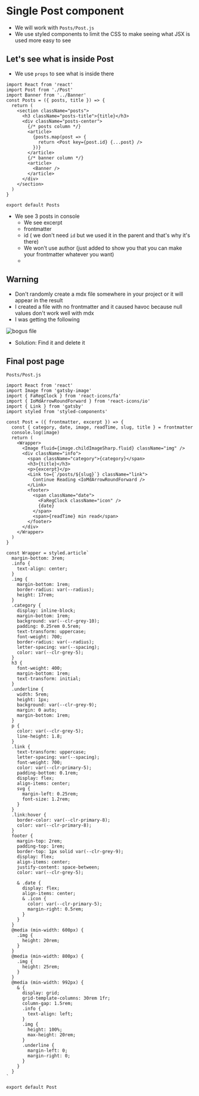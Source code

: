 # Single Post component
* We will work with `Posts/Post.js`
* We use styled components to limit the CSS to make seeing what JSX is used more easy to see

## Let's see what is inside Post
* We use `props` to see what is inside there

```
import React from 'react'
import Post from './Post'
import Banner from '../Banner'
const Posts = ({ posts, title }) => {
  return (
    <section className="posts">
      <h3 className="posts-title">{title}</h3>
      <div className="posts-center">
        {/* posts column */}
        <article>
          {posts.map(post => {
            return <Post key={post.id} {...post} />
          })}
        </article>
        {/* banner column */}
        <article>
          <Banner />
        </article>
      </div>
    </section>
  )
}

export default Posts
```

* We see 3 posts in console
    - We see excerpt
    - frontmatter
    - id ( we don't need `id` but we used it in the parent and that's why it's there)
    - We won't use author (just added to show you that you can make your frontmatter whatever you want)
    - 

## Warning
* Don't randomly create a mdx file somewhere in your project or it will appear in the result
* I created a file with no frontmatter and it caused havoc because null values don't work well with mdx
* I was getting the following

![bogus file](https://i.imgur.com/ZhKprLq.png)

* Solution: Find it and delete it

## Final post page

`Posts/Post.js`

```
import React from 'react'
import Image from 'gatsby-image'
import { FaRegClock } from 'react-icons/fa'
import { IoMdArrowRoundForward } from 'react-icons/io'
import { Link } from 'gatsby'
import styled from 'styled-components'

const Post = ({ frontmatter, excerpt }) => {
  const { category, date, image, readTime, slug, title } = frontmatter
  console.log(image)
  return (
    <Wrapper>
      <Image fluid={image.childImageSharp.fluid} className="img" />
      <div className="info">
        <span className="category">{category}</span>
        <h3>{title}</h3>
        <p>{excerpt}</p>
        <Link to={`/posts/${slug}`} className="link">
          Continue Reading <IoMdArrowRoundForward />
        </Link>
        <footer>
          <span className="date">
            <FaRegClock className="icon" />
            {date}
          </span>
          <span>{readTime} min read</span>
        </footer>
      </div>
    </Wrapper>
  )
}

const Wrapper = styled.article`
  margin-bottom: 3rem;
  .info {
    text-align: center;
  }
  .img {
    margin-bottom: 1rem;
    border-radius: var(--radius);
    height: 17rem;
  }
  .category {
    display: inline-block;
    margin-bottom: 1rem;
    background: var(--clr-grey-10);
    padding: 0.25rem 0.5rem;
    text-transform: uppercase;
    font-weight: 700;
    border-radius: var(--radius);
    letter-spacing: var(--spacing);
    color: var(--clr-grey-5);
  }
  h3 {
    font-weight: 400;
    margin-bottom: 1rem;
    text-transform: initial;
  }
  .underline {
    width: 5rem;
    height: 1px;
    background: var(--clr-grey-9);
    margin: 0 auto;
    margin-bottom: 1rem;
  }
  p {
    color: var(--clr-grey-5);
    line-height: 1.8;
  }
  .link {
    text-transform: uppercase;
    letter-spacing: var(--spacing);
    font-weight: 700;
    color: var(--clr-primary-5);
    padding-bottom: 0.1rem;
    display: flex;
    align-items: center;
    svg {
      margin-left: 0.25rem;
      font-size: 1.2rem;
    }
  }
  .link:hover {
    border-color: var(--clr-primary-8);
    color: var(--clr-primary-8);
  }
  footer {
    margin-top: 2rem;
    padding-top: 1rem;
    border-top: 1px solid var(--clr-grey-9);
    display: flex;
    align-items: center;
    justify-content: space-between;
    color: var(--clr-grey-5);

    & .date {
      display: flex;
      align-items: center;
      & .icon {
        color: var(--clr-primary-5);
        margin-right: 0.5rem;
      }
    }
  }
  @media (min-width: 600px) {
    .img {
      height: 20rem;
    }
  }
  @media (min-width: 800px) {
    .img {
      height: 25rem;
    }
  }
  @media (min-width: 992px) {
    & {
      display: grid;
      grid-template-columns: 30rem 1fr;
      column-gap: 1.5rem;
      .info {
        text-align: left;
      }
      .img {
        height: 100%;
        max-height: 20rem;
      }
      .underline {
        margin-left: 0;
        margin-right: 0;
      }
    }
  }
`

export default Post
```

